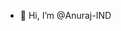 - 👋 Hi, I’m @Anuraj-IND



<!---
Anuraj-IND/Anuraj-IND is a ✨ special ✨ repository because its `README.md` (this file) appears on your GitHub profile.
You can click the Preview link to take a look at your changes.
--->

